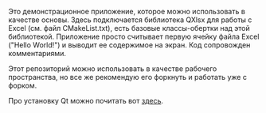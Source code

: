 Это демонстрационное приложение, которое можно использовать в качестве основы. Здесь подключается библиотека QXlsx для работы с Excel (см. файл CMakeList.txt), есть базовые классы-обертки над этой библиотекой. Приложение просто считывает первую ячейку файла Excel ("Hello World!") и выводит ее содержимое на экран.
Код сопровожден комментариями.

Этот репозиторий можно использовать в качестве рабочего пространства, но все же рекомендую его форкнуть и работать уже с форком.

Про установку Qt можно почитать вот <a href="https://github.com/EgorTuryshev/111b-PIo">здесь</a>. 
